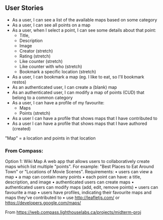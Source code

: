 ## User Stories

- As a user, I can see a list of the available maps based on some category
- As a user, I can see all points on a map 
- As a user, when I select a point, I can see some details about that point:
  * Title,
  * Description
  * Image
  * Creator (stretch)
  * Rating (stretch)
  * Like counter (stretch)
  * Like counter with who (stretch)
  * Bookmark a specific location (stretch)
- As a user, I can bookmark a map (eg. I like to eat, so I'll bookmark restos)
- As an authenticated user, I can create a (blank) map
- As an authenticated user, I can modify a map of points (CUD) that belong to a common category
- As a user, I can have a profile of my favourite:
  * Maps
  * Points (stretch)
- As a user I can have a profile that shows maps that I have contributed to
- As a user I can have a profile that shows maps that I have authored (created)

"Map" = a location and points in that location
<br>

### From Compass:
Option 1: Wiki Map
A web app that allows users to collaboratively create maps which list multiple "points". For example: "Best Places to Eat Around Town" or "Locations of Movie Scenes".
Requirements:
	• users can view a map
	• a map can contain many points
	• each point can have: a title, description, and image
	• authenticated users can create maps
	• authenticated users can modify maps (add, edit, remove points)
	• users can favourite a map
	• users have profiles, indicating their favourite maps and maps they've contributed to
	• use  http://leafletjs.com/ or  https://developers.google.com/maps/

From <https://web.compass.lighthouselabs.ca/projects/midterm-proj> 

